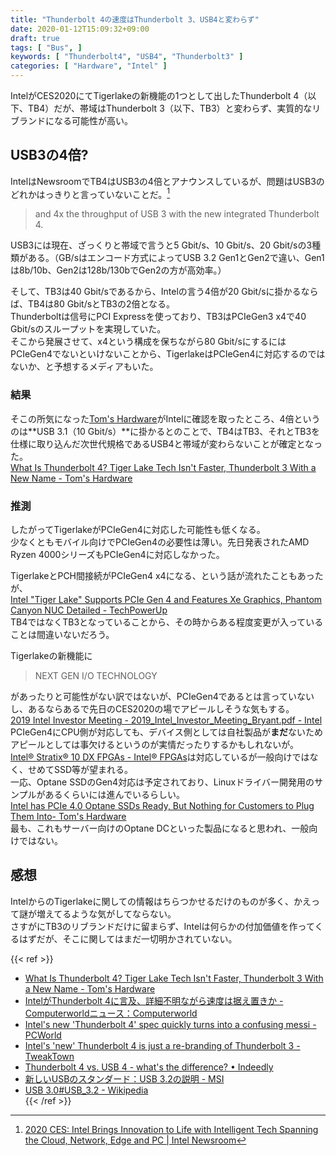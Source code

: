 ```yaml
---
title: "Thunderbolt 4の速度はThunderbolt 3、USB4と変わらず"
date: 2020-01-12T15:09:32+09:00
draft: true
tags: [ "Bus", ]
keywords: [ "Thunderbolt4", "USB4", "Thunderbolt3" ]
categories: [ "Hardware", "Intel" ]
---
```


IntelがCES2020にてTigerlakeの新機能の1つとして出したThunderbolt 4（以下、TB4）だが、帯域はThunderbolt 3（以下、TB3）と変わらず、実質的なリブランドになる可能性が高い。  

## USB3の4倍?
IntelはNewsroomでTB4はUSB3の4倍とアナウンスしているが、問題はUSB3のどれかはっきりと言っていないことだ。[^1]  

 > and 4x the throughput of USB 3 with the new integrated Thunderbolt 4.  

[^1]:[2020 CES: Intel Brings Innovation to Life with Intelligent Tech Spanning the Cloud, Network, Edge and PC | Intel Newsroom](https://newsroom.intel.com/news-releases/intel-ces-2020/)


USB3には現在、ざっくりと帯域で言うと5 Gbit/s、10 Gbit/s、20 Gbit/sの3種類がある。（GB/sはエンコード方式によってUSB 3.2 Gen1とGen2で違い、Gen1は8b/10b、Gen2は128b/130bでGen2の方が高効率。）  

そして、TB3は40 Gbit/sであるから、Intelの言う4倍が20 Gbit/sに掛かるならば、TB4は80 Gbit/sとTB3の2倍となる。  
Thunderboltは信号にPCI Expressを使っており、TB3はPCIeGen3 x4で40 Gbit/sのスループットを実現していた。  
そこから発展させて、x4という構成を保ちながら80 Gbit/sにするにはPCIeGen4でないといけないことから、TigerlakeはPCIeGen4に対応するのではないか、と予想するメディアもいた。  

### 結果
そこの所気になった[Tom's Hardware](https://www.tomshardware.com)がIntelに確認を取ったところ、4倍というのは**USB 3.1（10 Gbit/s）**に掛かるとのことで、TB4はTB3、それとTB3を仕様に取り込んだ次世代規格であるUSB4と帯域が変わらないことが確定となった。  
[What Is Thunderbolt 4? Tiger Lake Tech Isn't Faster, Thunderbolt 3 With a New Name - Tom's Hardware](https://www.tomshardware.com/news/what-is-thunderbolt-4-tiger-lake-tech-isnt-faster-thunderbolt-3-with-a-new-name)  

### 推測
したがってTigerlakeがPCIeGen4に対応した可能性も低くなる。  
少なくともモバイル向けでPCIeGen4の必要性は薄い。先日発表されたAMD Ryzen 4000シリーズもPCIeGen4に対応しなかった。  

TigerlakeとPCH間接続がPCIeGen4 x4になる、という話が流れたこともあったが、  
[Intel "Tiger Lake" Supports PCIe Gen 4 and Features Xe Graphics, Phantom Canyon NUC Detailed - TechPowerUp](https://www.techpowerup.com/258196/intel-tiger-lake-supports-pcie-gen-4-and-features-xe-graphics-phantom-canyon-nuc-detailed)  
TB4ではなくTB3となっていることから、その時からある程度変更が入っていることは間違いないだろう。  

Tigerlakeの新機能に

 > NEXT GEN I/O TECHNOLOGY

があったりと可能性がない訳ではないが、PCIeGen4であるとは言っていないし、あるならあるで先日のCES2020の場でアピールしそうな気もする。  
[2019 Intel Investor Meeting - 2019_Intel_Investor_Meeting_Bryant.pdf - Intel](http://intelstudios.edgesuite.net/im/2019/pdf/2019_Intel_Investor_Meeting_Bryant.pdf#page=10)  
PCIeGen4にCPU側が対応しても、デバイス側としては自社製品が**まだ**ないためアピールとしては事欠けるというのが実情だったりするかもしれないが。  
[Intel® Stratix® 10 DX FPGAs - Intel® FPGAs](https://www.intel.com/content/www/us/en/products/programmable/sip/stratix-10-dx.html)は対応しているが一般向けではなく、せめてSSD等が望まれる。  
一応、Optane SSDのGen4対応は予定されており、Linuxドライバー開発用のサンプルがあるくらいには進んでいるらしい。  
[Intel has PCIe 4.0 Optane SSDs Ready, But Nothing for Customers to Plug Them Into- Tom's Hardware](https://www.tomshardware.com/news/intel-has-pcie-40-optane-ssds-ready-but-nothing-to-plug-them-in-to)  
最も、これもサーバー向けのOptane DCといった製品になると思われ、一般向けではない。  

## 感想
IntelからのTigerlakeに関しての情報はちらつかせるだけのものが多く、かえって謎が増えてるような気がしてならない。  
さすがにTB3のリブランドだけに留まらず、Intelは何らかの付加価値を作ってくるはずだが、そこに関してはまだ一切明かされていない。  

{{< ref >}}
 * [What Is Thunderbolt 4? Tiger Lake Tech Isn't Faster, Thunderbolt 3 With a New Name - Tom's Hardware](https://www.tomshardware.com/news/what-is-thunderbolt-4-tiger-lake-tech-isnt-faster-thunderbolt-3-with-a-new-name)  
 * [IntelがThunderbolt 4に言及、詳細不明ながら速度は据え置きか - Computerworldニュース：Computerworld](https://project.nikkeibp.co.jp/idg/atcl/19/00001/00076/?ST=idg-cm-hardware)  
 * [Intel's new 'Thunderbolt 4' spec quickly turns into a confusing messi - PCWorld](https://www.pcworld.com/article/3512937/intels-new-thunderbolt-4-spec-quickly-turns-into-a-mess.html)  
 * [Intel's 'new' Thunderbolt 4 is just a re-branding of Thunderbolt 3 - TweakTown](https://www.tweaktown.com/news/69845/intels-new-thunderbolt-4-re-branding-3/index.html)  
 * [Thunderbolt 4 vs. USB 4 - what's the difference? • Indeedly](https://indeedly.io/thunderbolt-4-is-usb-4-maxed-out/)  
 * [新しいUSBのスタンダード：USB 3.2の説明 - MSI](https://jp.msi.com/blog/new-usb-standard-usb-3-2-gen-1-gen2-explained)  
 * [USB 3.0#USB_3.2 - Wikipedia](https://en.wikipedia.org/wiki/USB_3.0#USB_3.2)  
{{< /ref >}}
